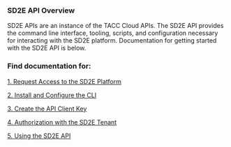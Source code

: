 ### SD2E API Overview

SD2E APIs are an instance of the TACC Cloud APIs. The SD2E API provides the command
line interface, tooling, scripts, and configuration necessary for interacting with
the SD2E platform. Documentation for getting started with the SD2E API is below.

### Find documentation for:

[1. Request Access to the SD2E Platform](request_access.md)

[2. Install and Configure the CLI](install_cli.md)

[3. Create the API Client Key](create_client.md)

[4. Authorization with the SD2E Tenant](authorization.md)

[5. Using the SD2E API](using_api.md)


